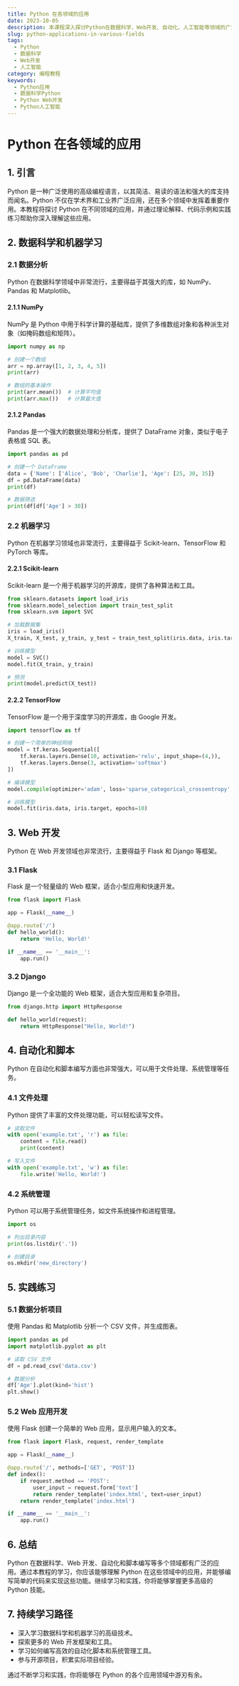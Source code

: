 ```yaml
---
title: Python 在各领域的应用
date: 2023-10-05
description: 本课程深入探讨Python在数据科学、Web开发、自动化、人工智能等领域的广泛应用，帮助学员掌握Python的多功能性和强大能力。
slug: python-applications-in-various-fields
tags:
  - Python
  - 数据科学
  - Web开发
  - 人工智能
category: 编程教程
keywords:
  - Python应用
  - 数据科学Python
  - Python Web开发
  - Python人工智能
---
```


# Python 在各领域的应用

## 1. 引言

Python 是一种广泛使用的高级编程语言，以其简洁、易读的语法和强大的库支持而闻名。Python 不仅在学术界和工业界广泛应用，还在多个领域中发挥着重要作用。本教程将探讨 Python 在不同领域的应用，并通过理论解释、代码示例和实践练习帮助你深入理解这些应用。

## 2. 数据科学和机器学习

### 2.1 数据分析

Python 在数据科学领域中非常流行，主要得益于其强大的库，如 NumPy、Pandas 和 Matplotlib。

#### 2.1.1 NumPy

NumPy 是 Python 中用于科学计算的基础库，提供了多维数组对象和各种派生对象（如掩码数组和矩阵）。

```python
import numpy as np

# 创建一个数组
arr = np.array([1, 2, 3, 4, 5])
print(arr)

# 数组的基本操作
print(arr.mean())  # 计算平均值
print(arr.max())   # 计算最大值
```

#### 2.1.2 Pandas

Pandas 是一个强大的数据处理和分析库，提供了 DataFrame 对象，类似于电子表格或 SQL 表。

```python
import pandas as pd

# 创建一个 DataFrame
data = {'Name': ['Alice', 'Bob', 'Charlie'], 'Age': [25, 30, 35]}
df = pd.DataFrame(data)
print(df)

# 数据筛选
print(df[df['Age'] > 30])
```

### 2.2 机器学习

Python 在机器学习领域也非常流行，主要得益于 Scikit-learn、TensorFlow 和 PyTorch 等库。

#### 2.2.1 Scikit-learn

Scikit-learn 是一个用于机器学习的开源库，提供了各种算法和工具。

```python
from sklearn.datasets import load_iris
from sklearn.model_selection import train_test_split
from sklearn.svm import SVC

# 加载数据集
iris = load_iris()
X_train, X_test, y_train, y_test = train_test_split(iris.data, iris.target, test_size=0.3)

# 训练模型
model = SVC()
model.fit(X_train, y_train)

# 预测
print(model.predict(X_test))
```

#### 2.2.2 TensorFlow

TensorFlow 是一个用于深度学习的开源库，由 Google 开发。

```python
import tensorflow as tf

# 创建一个简单的神经网络
model = tf.keras.Sequential([
    tf.keras.layers.Dense(10, activation='relu', input_shape=(4,)),
    tf.keras.layers.Dense(3, activation='softmax')
])

# 编译模型
model.compile(optimizer='adam', loss='sparse_categorical_crossentropy', metrics=['accuracy'])

# 训练模型
model.fit(iris.data, iris.target, epochs=10)
```

## 3. Web 开发

Python 在 Web 开发领域也非常流行，主要得益于 Flask 和 Django 等框架。

### 3.1 Flask

Flask 是一个轻量级的 Web 框架，适合小型应用和快速开发。

```python
from flask import Flask

app = Flask(__name__)

@app.route('/')
def hello_world():
    return 'Hello, World!'

if __name__ == '__main__':
    app.run()
```

### 3.2 Django

Django 是一个全功能的 Web 框架，适合大型应用和复杂项目。

```python
from django.http import HttpResponse

def hello_world(request):
    return HttpResponse("Hello, World!")
```

## 4. 自动化和脚本

Python 在自动化和脚本编写方面也非常强大，可以用于文件处理、系统管理等任务。

### 4.1 文件处理

Python 提供了丰富的文件处理功能，可以轻松读写文件。

```python
# 读取文件
with open('example.txt', 'r') as file:
    content = file.read()
    print(content)

# 写入文件
with open('example.txt', 'w') as file:
    file.write('Hello, World!')
```

### 4.2 系统管理

Python 可以用于系统管理任务，如文件系统操作和进程管理。

```python
import os

# 列出目录内容
print(os.listdir('.'))

# 创建目录
os.mkdir('new_directory')
```

## 5. 实践练习

### 5.1 数据分析项目

使用 Pandas 和 Matplotlib 分析一个 CSV 文件，并生成图表。

```python
import pandas as pd
import matplotlib.pyplot as plt

# 读取 CSV 文件
df = pd.read_csv('data.csv')

# 数据分析
df['Age'].plot(kind='hist')
plt.show()
```

### 5.2 Web 应用开发

使用 Flask 创建一个简单的 Web 应用，显示用户输入的文本。

```python
from flask import Flask, request, render_template

app = Flask(__name__)

@app.route('/', methods=['GET', 'POST'])
def index():
    if request.method == 'POST':
        user_input = request.form['text']
        return render_template('index.html', text=user_input)
    return render_template('index.html')

if __name__ == '__main__':
    app.run()
```

## 6. 总结

Python 在数据科学、Web 开发、自动化和脚本编写等多个领域都有广泛的应用。通过本教程的学习，你应该能够理解 Python 在这些领域中的应用，并能够编写简单的代码来实现这些功能。继续学习和实践，你将能够掌握更多高级的 Python 技能。

## 7. 持续学习路径

- 深入学习数据科学和机器学习的高级技术。
- 探索更多的 Web 开发框架和工具。
- 学习如何编写高效的自动化脚本和系统管理工具。
- 参与开源项目，积累实际项目经验。

通过不断学习和实践，你将能够在 Python 的各个应用领域中游刃有余。